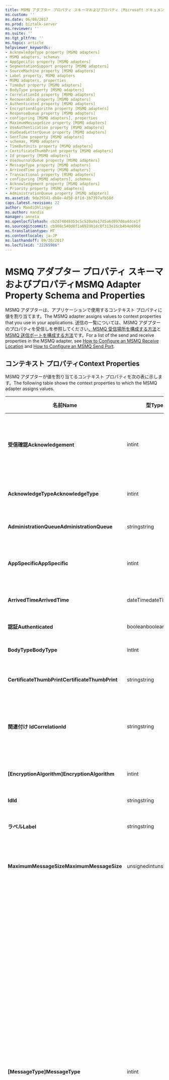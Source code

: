```yaml
---
title: MSMQ アダプター プロパティ スキーマおよびプロパティ |Microsoft ドキュメント
ms.custom: ''
ms.date: 06/08/2017
ms.prod: biztalk-server
ms.reviewer: ''
ms.suite: ''
ms.tgt_pltfrm: ''
ms.topic: article
helpviewer_keywords:
- AcknowledgeType property [MSMQ adapters]
- MSMQ adapters, schemas
- AppSpecific property [MSMQ adapters]
- SegmentationSupport property [MSMQ adapters]
- SourceMachine property [MSMQ adapters]
- Label property, MSMQ adapters
- MSMQ adapters, properties
- TimeOut property [MSMQ adapters]
- BodyType property [MSMQ adapters]
- CorrelationId property [MSMQ adapters]
- Recoverable property [MSMQ adapters]
- Authenticated property [MSMQ adapters]
- EncryptionAlgorithm property [MSMQ adapters]
- ResponseQueue property [MSMQ adapters]
- configuring [MSMQ adapters], properties
- MaximumMessageSize property [MSMQ adapters]
- UseAuthentication property [MSMQ adapters]
- UseDeadLetterQueue property [MSMQ adapters]
- SentTime property [MSMQ adapters]
- schemas, MSMQ adapters
- TimeOutUnits property [MSMQ adapters]
- CertificateThumbPrint property [MSMQ adapters]
- Id property [MSMQ adapters]
- UseJournalQueue property [MSMQ adapters]
- MessageType property [MSMQ adapters]
- ArrivedTime property [MSMQ adapters]
- Transactional property [MSMQ adapters]
- configuring [MSMQ adapters], schemas
- Acknowledgement property [MSMQ adapters]
- Priority property [MSMQ adapters]
- AdministrationQueue property [MSMQ adapters]
ms.assetid: 9de29341-db8e-4d50-8f1d-3b7397afb58d
caps.latest.revision: 22
author: MandiOhlinger
ms.author: mandia
manager: anneta
ms.openlocfilehash: cb2d74848353c5c520a9a17d5a6d897d6a4dce1f
ms.sourcegitcommit: cb908c540d8f1a692d01dc8f313e16cb4b4e696d
ms.translationtype: MT
ms.contentlocale: ja-JP
ms.lasthandoff: 09/20/2017
ms.locfileid: "22265986"
---
```

# <a name="msmq-adapter-property-schema-and-properties"></a><span data-ttu-id="fb498-102">MSMQ アダプター プロパティ スキーマおよびプロパティ</span><span class="sxs-lookup"><span data-stu-id="fb498-102">MSMQ Adapter Property Schema and Properties</span></span>
<span data-ttu-id="fb498-103">MSMQ アダプターは、アプリケーションで使用するコンテキスト プロパティに値を割り当てます。</span><span class="sxs-lookup"><span data-stu-id="fb498-103">The MSMQ adapter assigns values to context properties that you use in your applications.</span></span> <span data-ttu-id="fb498-104">送信の一覧については、MSMQ アダプターのプロパティを受信しを参照してください[、MSMQ 受信場所を構成する方法](../core/how-to-configure-an-msmq-receive-location.md)と[MSMQ 送信ポートを構成する方法](../core/how-to-configure-an-msmq-send-port.md)です。</span><span class="sxs-lookup"><span data-stu-id="fb498-104">For a list of the send and receive properties in the MSMQ adapter, see [How to Configure an MSMQ Receive Location](../core/how-to-configure-an-msmq-receive-location.md) and [How to Configure an MSMQ Send Port](../core/how-to-configure-an-msmq-send-port.md).</span></span>  
  
## <a name="context-properties"></a><span data-ttu-id="fb498-105">コンテキスト プロパティ</span><span class="sxs-lookup"><span data-stu-id="fb498-105">Context Properties</span></span>  
 <span data-ttu-id="fb498-106">MSMQ アダプターが値を割り当てるコンテキスト プロパティを次の表に示します。</span><span class="sxs-lookup"><span data-stu-id="fb498-106">The following table shows the context properties to which the MSMQ adapter assigns values.</span></span>  
  
|<span data-ttu-id="fb498-107">**名前**</span><span class="sxs-lookup"><span data-stu-id="fb498-107">**Name**</span></span>|<span data-ttu-id="fb498-108">**型**</span><span class="sxs-lookup"><span data-stu-id="fb498-108">**Type**</span></span>|<span data-ttu-id="fb498-109">**Description**</span><span class="sxs-lookup"><span data-stu-id="fb498-109">**Description**</span></span>|<span data-ttu-id="fb498-110">**昇格**</span><span class="sxs-lookup"><span data-stu-id="fb498-110">**Promoted**</span></span>|  
|--------------|--------------|---------------------|------------------|  
|<span data-ttu-id="fb498-111">**受信確認**</span><span class="sxs-lookup"><span data-stu-id="fb498-111">**Acknowledgement**</span></span>|<span data-ttu-id="fb498-112">int</span><span class="sxs-lookup"><span data-stu-id="fb498-112">int</span></span>|<span data-ttu-id="fb498-113">このメッセージが表す受信確認の分類を指定の値を使用して、 **System.Messaging.Acknowledgment**列挙します。</span><span class="sxs-lookup"><span data-stu-id="fb498-113">Specifies the classification of acknowledgment that this message represents using the values in the **System.Messaging.Acknowledgment** enumeration.</span></span>|<span data-ttu-id="fb498-114">不可</span><span class="sxs-lookup"><span data-stu-id="fb498-114">No</span></span>|  
|<span data-ttu-id="fb498-115">**AcknowledgeType**</span><span class="sxs-lookup"><span data-stu-id="fb498-115">**AcknowledgeType**</span></span>|<span data-ttu-id="fb498-116">int</span><span class="sxs-lookup"><span data-stu-id="fb498-116">int</span></span>|<span data-ttu-id="fb498-117">送信アプリケーションが要求する受信確認メッセージの種類を指定します。</span><span class="sxs-lookup"><span data-stu-id="fb498-117">Specifies the type of acknowledgment message that the sending application requests.</span></span>|<span data-ttu-id="fb498-118">不可</span><span class="sxs-lookup"><span data-stu-id="fb498-118">No</span></span>|  
|<span data-ttu-id="fb498-119">**AdministrationQueue**</span><span class="sxs-lookup"><span data-stu-id="fb498-119">**AdministrationQueue**</span></span>|<span data-ttu-id="fb498-120">string</span><span class="sxs-lookup"><span data-stu-id="fb498-120">string</span></span>|<span data-ttu-id="fb498-121">受信確認メッセージを受け取るキューの名前を指定します。</span><span class="sxs-lookup"><span data-stu-id="fb498-121">Specifies the name of the queue name that receives the acknowledgment message.</span></span>|<span data-ttu-id="fb498-122">不可</span><span class="sxs-lookup"><span data-stu-id="fb498-122">No</span></span>|  
|<span data-ttu-id="fb498-123">**AppSpecific**</span><span class="sxs-lookup"><span data-stu-id="fb498-123">**AppSpecific**</span></span>|<span data-ttu-id="fb498-124">int</span><span class="sxs-lookup"><span data-stu-id="fb498-124">int</span></span>|<span data-ttu-id="fb498-125">さまざまな種類のメッセージを整理するために使用できるアプリケーション固有の情報を指定します。</span><span class="sxs-lookup"><span data-stu-id="fb498-125">Specifies application-specific information that you can use to organize different types of messages.</span></span>|<span data-ttu-id="fb498-126">はい</span><span class="sxs-lookup"><span data-stu-id="fb498-126">Yes</span></span>|  
|<span data-ttu-id="fb498-127">**ArrivedTime**</span><span class="sxs-lookup"><span data-stu-id="fb498-127">**ArrivedTime**</span></span>|<span data-ttu-id="fb498-128">dateTime</span><span class="sxs-lookup"><span data-stu-id="fb498-128">dateTime</span></span>|<span data-ttu-id="fb498-129">メッセージが送信先キューに到着した時刻を指定します。</span><span class="sxs-lookup"><span data-stu-id="fb498-129">Specifies the time that the message arrived in the destination queue.</span></span>|<span data-ttu-id="fb498-130">不可</span><span class="sxs-lookup"><span data-stu-id="fb498-130">No</span></span>|  
|<span data-ttu-id="fb498-131">**認証**</span><span class="sxs-lookup"><span data-stu-id="fb498-131">**Authenticated**</span></span>|<span data-ttu-id="fb498-132">boolean</span><span class="sxs-lookup"><span data-stu-id="fb498-132">boolean</span></span>|<span data-ttu-id="fb498-133">メッセージが認証されたかどうかを指定します。</span><span class="sxs-lookup"><span data-stu-id="fb498-133">Specifies whether the message was authenticated.</span></span>|<span data-ttu-id="fb498-134">不可</span><span class="sxs-lookup"><span data-stu-id="fb498-134">No</span></span>|  
|<span data-ttu-id="fb498-135">**BodyType**</span><span class="sxs-lookup"><span data-stu-id="fb498-135">**BodyType**</span></span>|<span data-ttu-id="fb498-136">int</span><span class="sxs-lookup"><span data-stu-id="fb498-136">Int</span></span>|<span data-ttu-id="fb498-137">メッセージ本文に含まれるデータの型を指定します。</span><span class="sxs-lookup"><span data-stu-id="fb498-137">Specifies the type of data that the message body contains.</span></span>|<span data-ttu-id="fb498-138">不可</span><span class="sxs-lookup"><span data-stu-id="fb498-138">No</span></span>|  
|<span data-ttu-id="fb498-139">**CertificateThumbPrint**</span><span class="sxs-lookup"><span data-stu-id="fb498-139">**CertificateThumbPrint**</span></span>|<span data-ttu-id="fb498-140">string</span><span class="sxs-lookup"><span data-stu-id="fb498-140">string</span></span>|<span data-ttu-id="fb498-141">メッセージの認証に使用するクライアント証明書の拇印を指定します。</span><span class="sxs-lookup"><span data-stu-id="fb498-141">Specifies the thumbprint of the client certificate that you want to use for message authentication purposes.</span></span>|<span data-ttu-id="fb498-142">はい</span><span class="sxs-lookup"><span data-stu-id="fb498-142">Yes</span></span>|  
|<span data-ttu-id="fb498-143">**関連付け Id**</span><span class="sxs-lookup"><span data-stu-id="fb498-143">**CorrelationId**</span></span>|<span data-ttu-id="fb498-144">string</span><span class="sxs-lookup"><span data-stu-id="fb498-144">string</span></span>|<span data-ttu-id="fb498-145">元のメッセージを参照するために、受信確認メッセージ、レポート メッセージ、および応答メッセージによって使用されたメッセージ識別子を指定します。</span><span class="sxs-lookup"><span data-stu-id="fb498-145">Specifies the message identifier used by acknowledgment, report, and response messages to reference the original message.</span></span>|<span data-ttu-id="fb498-146">はい</span><span class="sxs-lookup"><span data-stu-id="fb498-146">Yes</span></span>|  
|<span data-ttu-id="fb498-147">**[EncryptionAlgorithm]**</span><span class="sxs-lookup"><span data-stu-id="fb498-147">**EncryptionAlgorithm**</span></span>|<span data-ttu-id="fb498-148">int</span><span class="sxs-lookup"><span data-stu-id="fb498-148">int</span></span>|<span data-ttu-id="fb498-149">メッセージの本文を暗号化するために使用された暗号化アルゴリズムを指定します。</span><span class="sxs-lookup"><span data-stu-id="fb498-149">Specifies the encryption algorithm used to encrypt the body of a message.</span></span>|<span data-ttu-id="fb498-150">不可</span><span class="sxs-lookup"><span data-stu-id="fb498-150">No</span></span>|  
|<span data-ttu-id="fb498-151">**Id**</span><span class="sxs-lookup"><span data-stu-id="fb498-151">**Id**</span></span>|<span data-ttu-id="fb498-152">string</span><span class="sxs-lookup"><span data-stu-id="fb498-152">string</span></span>|<span data-ttu-id="fb498-153">メッセージ識別子を指定します。</span><span class="sxs-lookup"><span data-stu-id="fb498-153">Specifies the message's identifier.</span></span>|<span data-ttu-id="fb498-154">不可</span><span class="sxs-lookup"><span data-stu-id="fb498-154">No</span></span>|  
|<span data-ttu-id="fb498-155">**ラベル**</span><span class="sxs-lookup"><span data-stu-id="fb498-155">**Label**</span></span>|<span data-ttu-id="fb498-156">string</span><span class="sxs-lookup"><span data-stu-id="fb498-156">string</span></span>|<span data-ttu-id="fb498-157">メッセージを記述するアプリケーション定義の Unicode 文字列を指定します。</span><span class="sxs-lookup"><span data-stu-id="fb498-157">Specifies an application-defined Unicode string that describes the message.</span></span>|<span data-ttu-id="fb498-158">はい</span><span class="sxs-lookup"><span data-stu-id="fb498-158">Yes</span></span>|  
|<span data-ttu-id="fb498-159">**MaximumMessageSize**</span><span class="sxs-lookup"><span data-stu-id="fb498-159">**MaximumMessageSize**</span></span>|<span data-ttu-id="fb498-160">unsignedint</span><span class="sxs-lookup"><span data-stu-id="fb498-160">unsignedint</span></span>|<span data-ttu-id="fb498-161">指定したキューに送信するメッセージをキロバイト単位でメッセージの最大サイズを指定します。</span><span class="sxs-lookup"><span data-stu-id="fb498-161">Specifies the maximum message size in kilobytes for messages that you send to the specified queue.</span></span>|<span data-ttu-id="fb498-162">不可</span><span class="sxs-lookup"><span data-stu-id="fb498-162">No</span></span>|  
|<span data-ttu-id="fb498-163">**[MessageType]**</span><span class="sxs-lookup"><span data-stu-id="fb498-163">**MessageType**</span></span>|<span data-ttu-id="fb498-164">int</span><span class="sxs-lookup"><span data-stu-id="fb498-164">int</span></span>|<span data-ttu-id="fb498-165">メッセージの種類を指定します。</span><span class="sxs-lookup"><span data-stu-id="fb498-165">Specifies the message type.</span></span> <span data-ttu-id="fb498-166">メッセージ キューのメッセージには、次のいずれかの種類を指定できます。</span><span class="sxs-lookup"><span data-stu-id="fb498-166">A Message Queuing message can be one of the following types:</span></span><br /><br /> <span data-ttu-id="fb498-167">-通常は、アプリケーションからキューに送信される一般的なメッセージまたは送信アプリケーションに返される応答メッセージのいずれか。</span><span class="sxs-lookup"><span data-stu-id="fb498-167">-   Normal, which is either a typical message sent from an application to a queue, or a response message returned to the sending application.</span></span><br /><span data-ttu-id="fb498-168">-受信確認: 送信元アプリケーションによって要求されるたびにメッセージ キューが生成されます。</span><span class="sxs-lookup"><span data-stu-id="fb498-168">-   Acknowledgement, which Message Queuing generates whenever the sending application requests one.</span></span> <span data-ttu-id="fb498-169">たとえば、メッセージ キューは受信確認メッセージまたは否定応答メッセージを生成して、元のメッセージが着信したことや読み取られたことを示すことができます。</span><span class="sxs-lookup"><span data-stu-id="fb498-169">For example, Message Queuing can generate positive or negative messages to indicate that the original message arrived or was read.</span></span> <span data-ttu-id="fb498-170">メッセージ キューは、送信アプリケーションによって指定された管理キューに、適切な受信確認メッセージを返します。</span><span class="sxs-lookup"><span data-stu-id="fb498-170">Message Queuing returns the appropriate acknowledgment message to the administration queue specified by the sending application.</span></span><br /><span data-ttu-id="fb498-171">-このレポートをレポート キューは送信元キュー マネージャーで定義されるたびにメッセージ キューが生成されます。</span><span class="sxs-lookup"><span data-stu-id="fb498-171">-   Report, which Message Queuing generates whenever a report queue is defined at the source Queue Manager.</span></span> <span data-ttu-id="fb498-172">トレースを有効にすると、メッセージ キュー送信レポート メッセージ、メッセージ キュー レポート キューにたびに、元のメッセージの入力またはメッセージ キュー サーバーを出力します。</span><span class="sxs-lookup"><span data-stu-id="fb498-172">When tracing is enabled, Message Queuing sends a report message to the Message Queuing report queue each time the original message enters or leaves a Message Queuing server.</span></span>|<span data-ttu-id="fb498-173">不可</span><span class="sxs-lookup"><span data-stu-id="fb498-173">No</span></span>|  
|<span data-ttu-id="fb498-174">**[Priority]**</span><span class="sxs-lookup"><span data-stu-id="fb498-174">**Priority**</span></span>|<span data-ttu-id="fb498-175">int</span><span class="sxs-lookup"><span data-stu-id="fb498-175">int</span></span>|<span data-ttu-id="fb498-176">定義されている値を使用してメッセージの優先度を指定します、 **System.Messaging.MessagePriority**列挙します。</span><span class="sxs-lookup"><span data-stu-id="fb498-176">Specifies the message priority using the values defined in the **System.Messaging.MessagePriority** enumeration.</span></span>|<span data-ttu-id="fb498-177">はい</span><span class="sxs-lookup"><span data-stu-id="fb498-177">Yes</span></span>|  
|<span data-ttu-id="fb498-178">**回復可能です**</span><span class="sxs-lookup"><span data-stu-id="fb498-178">**Recoverable**</span></span>|<span data-ttu-id="fb498-179">boolean</span><span class="sxs-lookup"><span data-stu-id="fb498-179">boolean</span></span>|<span data-ttu-id="fb498-180">コンピューターに障害が発生したりネットワークの問題が発生した場合に、メッセージを確実に配信するかどうかを指定します。</span><span class="sxs-lookup"><span data-stu-id="fb498-180">Specifies whether the message is guaranteed to be delivered in the event of a computer failure or network problem.</span></span>|<span data-ttu-id="fb498-181">不可</span><span class="sxs-lookup"><span data-stu-id="fb498-181">No</span></span>|  
|<span data-ttu-id="fb498-182">**ResponseQueue**</span><span class="sxs-lookup"><span data-stu-id="fb498-182">**ResponseQueue**</span></span>|<span data-ttu-id="fb498-183">string</span><span class="sxs-lookup"><span data-stu-id="fb498-183">string</span></span>|<span data-ttu-id="fb498-184">アプリケーションで生成された応答メッセージを受け取るキューを指定します。</span><span class="sxs-lookup"><span data-stu-id="fb498-184">Specifies the queue that receives application-generated response messages.</span></span>|<span data-ttu-id="fb498-185">不可</span><span class="sxs-lookup"><span data-stu-id="fb498-185">No</span></span>|  
|<span data-ttu-id="fb498-186">**SegmentationSupport**</span><span class="sxs-lookup"><span data-stu-id="fb498-186">**SegmentationSupport**</span></span>|<span data-ttu-id="fb498-187">boolean</span><span class="sxs-lookup"><span data-stu-id="fb498-187">boolean</span></span>|<span data-ttu-id="fb498-188">4 MB を超えるメッセージのセグメント化をサポートするかどうかを指定します。</span><span class="sxs-lookup"><span data-stu-id="fb498-188">Specifies whether the segmentation of messages larger than 4 MB is supported.</span></span>|<span data-ttu-id="fb498-189">不可</span><span class="sxs-lookup"><span data-stu-id="fb498-189">No</span></span>|  
|<span data-ttu-id="fb498-190">**SentTime**</span><span class="sxs-lookup"><span data-stu-id="fb498-190">**SentTime**</span></span>|<span data-ttu-id="fb498-191">dateTime</span><span class="sxs-lookup"><span data-stu-id="fb498-191">dateTime</span></span>|<span data-ttu-id="fb498-192">送信元のキュー マネージャーからメッセージが送信された際の、送信先コンピューターの日時を指定します。</span><span class="sxs-lookup"><span data-stu-id="fb498-192">Specifies the date and time on the sending computer that the message was sent by the source queue manager.</span></span>|<span data-ttu-id="fb498-193">不可</span><span class="sxs-lookup"><span data-stu-id="fb498-193">No</span></span>|  
|<span data-ttu-id="fb498-194">**SourceMachine**</span><span class="sxs-lookup"><span data-stu-id="fb498-194">**SourceMachine**</span></span>|<span data-ttu-id="fb498-195">string</span><span class="sxs-lookup"><span data-stu-id="fb498-195">string</span></span>|<span data-ttu-id="fb498-196">メッセージの送信元であるコンピューターを指定します。</span><span class="sxs-lookup"><span data-stu-id="fb498-196">Specifies the computer from which the message originated.</span></span>|<span data-ttu-id="fb498-197">不可</span><span class="sxs-lookup"><span data-stu-id="fb498-197">No</span></span>|  
|<span data-ttu-id="fb498-198">**[TimeOut]**</span><span class="sxs-lookup"><span data-stu-id="fb498-198">**TimeOut**</span></span>|<span data-ttu-id="fb498-199">int</span><span class="sxs-lookup"><span data-stu-id="fb498-199">int</span></span>|<span data-ttu-id="fb498-200">メッセージが送信先のキューに到着するまでにタイムアウトが発生する期間 (時間) を指定します。</span><span class="sxs-lookup"><span data-stu-id="fb498-200">Specifies the time for the message to reach the destination queue before a time-out occurs.</span></span>|<span data-ttu-id="fb498-201">不可</span><span class="sxs-lookup"><span data-stu-id="fb498-201">No</span></span>|  
|<span data-ttu-id="fb498-202">**TimeOutUnits**</span><span class="sxs-lookup"><span data-stu-id="fb498-202">**TimeOutUnits**</span></span>|<span data-ttu-id="fb498-203">string</span><span class="sxs-lookup"><span data-stu-id="fb498-203">string</span></span>|<span data-ttu-id="fb498-204">単位を指定、**タイムアウト**プロパティです。</span><span class="sxs-lookup"><span data-stu-id="fb498-204">Specifies the units for the **TimeOut** property.</span></span> <span data-ttu-id="fb498-205">このプロパティは、Days (日)、Hours (時間)、Minutes (分)、または Seconds (秒) に設定できます。</span><span class="sxs-lookup"><span data-stu-id="fb498-205">You can set the property to Days, Hours, Minutes, or Seconds.</span></span>|<span data-ttu-id="fb498-206">不可</span><span class="sxs-lookup"><span data-stu-id="fb498-206">No</span></span>|  
|<span data-ttu-id="fb498-207">**トランザクション**</span><span class="sxs-lookup"><span data-stu-id="fb498-207">**Transactional**</span></span>|<span data-ttu-id="fb498-208">boolean</span><span class="sxs-lookup"><span data-stu-id="fb498-208">boolean</span></span>|<span data-ttu-id="fb498-209">送信ポートと受信場所がトランザクションである場合とそうでない場合の動作を指定します。</span><span class="sxs-lookup"><span data-stu-id="fb498-209">Specifies the behavior for transactional and non-transactional send ports and receive locations.</span></span>|<span data-ttu-id="fb498-210">不可</span><span class="sxs-lookup"><span data-stu-id="fb498-210">No</span></span>|  
|<span data-ttu-id="fb498-211">**UseAuthentication**</span><span class="sxs-lookup"><span data-stu-id="fb498-211">**UseAuthentication**</span></span>|<span data-ttu-id="fb498-212">boolean</span><span class="sxs-lookup"><span data-stu-id="fb498-212">boolean</span></span>|<span data-ttu-id="fb498-213">メッセージを送信前に認証したかどうか (または認証する必要があるかどうか) を指定します。</span><span class="sxs-lookup"><span data-stu-id="fb498-213">Specifies whether the message was (or must be) authenticated before being sent.</span></span>|<span data-ttu-id="fb498-214">不可</span><span class="sxs-lookup"><span data-stu-id="fb498-214">No</span></span>|  
|<span data-ttu-id="fb498-215">**UseDeadLetterQueue**</span><span class="sxs-lookup"><span data-stu-id="fb498-215">**UseDeadLetterQueue**</span></span>|<span data-ttu-id="fb498-216">boolean</span><span class="sxs-lookup"><span data-stu-id="fb498-216">boolean</span></span>|<span data-ttu-id="fb498-217">配信できなかったメッセージのコピーを、配信不能メッセージ キューに送信する必要があるかどうかを指定します。</span><span class="sxs-lookup"><span data-stu-id="fb498-217">Specifies whether a copy of the message that could not be delivered should be sent to a dead-letter queue.</span></span>|<span data-ttu-id="fb498-218">不可</span><span class="sxs-lookup"><span data-stu-id="fb498-218">No</span></span>|  
|<span data-ttu-id="fb498-219">**UseJournalQueue**</span><span class="sxs-lookup"><span data-stu-id="fb498-219">**UseJournalQueue**</span></span>|<span data-ttu-id="fb498-220">boolean</span><span class="sxs-lookup"><span data-stu-id="fb498-220">boolean</span></span>|<span data-ttu-id="fb498-221">発信元コンピューターの履歴にメッセージのコピーを保持するかどうかを指定します。</span><span class="sxs-lookup"><span data-stu-id="fb498-221">Specifies whether a copy of the message should be kept in a machine journal on the originating computer.</span></span>|<span data-ttu-id="fb498-222">不可</span><span class="sxs-lookup"><span data-stu-id="fb498-222">No</span></span>|  
  
> [!NOTE]
>  <span data-ttu-id="fb498-223">**受信確認**、 **AcknowledgeType**、 **EncryptionAlgorithm**、および**MessageType**プロパティに相当する整数を使用します。列挙の値、 **System.Messaging**名前空間。</span><span class="sxs-lookup"><span data-stu-id="fb498-223">The **Acknowledgement**, **AcknowledgeType**, **EncryptionAlgorithm**, and **MessageType** properties use the integer-equivalent values of the enumerations in the **System.Messaging** namespace.</span></span> <span data-ttu-id="fb498-224">これらの値の詳細については、.NET Framework クラス ライブラリ ヘルプの「System.Messaging 名前空間」を参照してください。</span><span class="sxs-lookup"><span data-stu-id="fb498-224">For more information about these values, see "System.Messaging Namespace" in .NET Framework Class Library Help.</span></span>  
  
> [!NOTE]
>  <span data-ttu-id="fb498-225">MSMQ アダプタのコンテキスト プロパティの使用して構成する BizTalk プロジェクトを開発する必要がある場合は、BizTalk プロジェクトは、ファイルへの参照を含める必要があります**Microsoft.BizTalk.Adapter.MSMQ.MsmqAdapterProperties.dll**にある、[!INCLUDE[btsBizTalkServerNoVersion](../includes/btsbiztalkservernoversion-md.md)]インストール ディレクトリです。</span><span class="sxs-lookup"><span data-stu-id="fb498-225">If you need to develop a BizTalk project that will make use of the MSMQ adapter context properties, the BizTalk project must contain a reference to the file **Microsoft.BizTalk.Adapter.MSMQ.MsmqAdapterProperties.dll** located in the [!INCLUDE[btsBizTalkServerNoVersion](../includes/btsbiztalkservernoversion-md.md)] installation directory.</span></span>  
  
## <a name="message-labels"></a><span data-ttu-id="fb498-226">メッセージ ラベル</span><span class="sxs-lookup"><span data-stu-id="fb498-226">Message Labels</span></span>  
 <span data-ttu-id="fb498-227">メッセージ キューを使用することができます**ラベル**プロパティへの参照を追加することで、フィルターに**Microsoft.BizTalk.Adapter.MSMQ.MsmqAdapterProperties.dll**でプロパティを選択して、 **フィルター**  ダイアログ ボックス。</span><span class="sxs-lookup"><span data-stu-id="fb498-227">You can use the Message Queuing **Label** property in filters by adding a reference to **Microsoft.BizTalk.Adapter.MSMQ.MsmqAdapterProperties.dll** and selecting the property in the **Filter** dialog box.</span></span> <span data-ttu-id="fb498-228">MSMQ アダプターは自動的にプロパティをメッセージ コンテキストに追加するため、他のコンテキストでこのプロパティを使用することもできます。</span><span class="sxs-lookup"><span data-stu-id="fb498-228">You can also use the property in other contexts because the MSMQ adapter automatically adds it to the message context.</span></span>  
  
## <a name="see-also"></a><span data-ttu-id="fb498-229">参照</span><span class="sxs-lookup"><span data-stu-id="fb498-229">See Also</span></span>  
 [<span data-ttu-id="fb498-230">MSMQ アダプターの構成</span><span class="sxs-lookup"><span data-stu-id="fb498-230">Configuring the MSMQ Adapter</span></span>](../core/configuring-the-msmq-adapter.md)